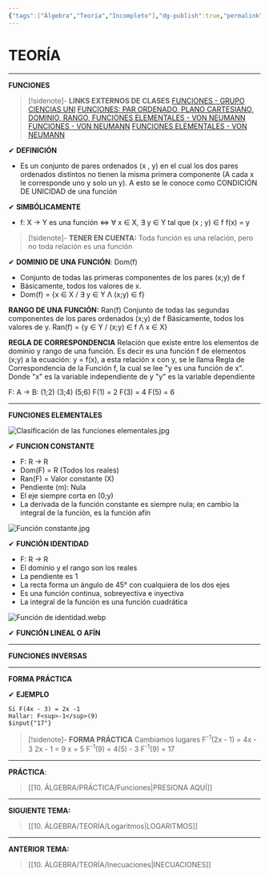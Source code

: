 ```yaml
---
{"tags":["Álgebra","Teoría","Incompleto"],"dg-publish":true,"permalink":"/10-algebra/teoria/funciones/","dgPassFrontmatter":true}
---
```


# TEORÍA
---
**FUNCIONES**

>[!sidenote]- **LINKS EXTERNOS DE CLASES** 
>[FUNCIONES - GRUPO CIENCIAS UNI](https://www.youtube.com/live/NMaMWELnBoo?si=fCmFagGWOGquliFY) 
>[FUNCIONES: PAR ORDENADO, PLANO CARTESIANO, DOMINIO, RANGO, FUNCIONES ELEMENTALES - VON NEUMANN](https://youtu.be/63jU33QSta0?si=RDQRaTOkva59hW5o)
>[FUNCIONES - VON NEUMANN](https://youtu.be/sUfAr1CWkRU?si=BiVBNizmM1ui9d9H) 
>[FUNCIONES ELEMENTALES - VON NEUMANN](https://youtu.be/l_P2HOjM7AI?si=_Jzwzwg6GyxueK4p)

✔ **DEFINICIÓN**
- Es un conjunto de pares ordenados (x , y) en el cual los dos pares ordenados distintos no tienen la misma primera componente (A cada x le corresponde uno y solo un y). A esto se le conoce como CONDICIÓN DE UNICIDAD de una función

✔ **SIMBÓLICAMENTE**
- f: X → Y es una función ⇔ ∀ x ∈ X, ∃ y ∈ Y tal que (x ; y) ∈ f
f(x) = y

>[!sidenote]- **TENER EN CUENTA:** 
Toda función es una relación, pero no toda relación es una función

✔ **DOMINIO DE UNA FUNCIÓN**: Dom(f)
- Conjunto de todas las primeras componentes de los pares (x;y) de f
- Básicamente, todos los valores de x.
- Dom(f) = {x ∈ X / ∃ y ∈ Y Λ (x;y) ∈ f}

**RANGO DE UNA FUNCIÓN:** Ran(f)
Conjunto de todas las segundas componentes de los pares ordenados (x;y) de f
Básicamente, todos los valores de y.
Ran(f) = {y ∈ Y / (x;y) ∈ f Λ x ∈ X}

**REGLA DE CORRESPONDENCIA**
Relación que existe entre los elementos de dominio y rango de una función. Es decir es una función f de elementos (x;y) a la ecuación:
y = f(x), a esta relación x con y, se le llama Regla de Correspondencia de la Función f, la cual se lee "y es una función de x". Donde "x" es la variable independiente de y "y" es la variable dependiente

F: A → B: (1;2) (3;4) (5;6)
F(1) = 2
F(3) = 4
F(5) = 6

---
**FUNCIONES ELEMENTALES** 

![Clasificación de las funciones elementales.jpg](/img/user/1.%20ELEMENTOS%20GR%C3%81FICOS/Clasificaci%C3%B3n%20de%20las%20funciones%20elementales.jpg)

✔ **FUNCION CONSTANTE**
- F: R → R
- Dom(F) = R (Todos los reales)
- Ran(F) = Valor constante (X)
- Pendiente (m): Nula
- El eje siempre corta en (0;y)
- La derivada de la función constante es siempre nula; en cambio la integral de la función, es la función afín


![Función constante.jpg](/img/user/1.%20ELEMENTOS%20GR%C3%81FICOS/Funci%C3%B3n%20constante.jpg)

✔ **FUNCIÓN IDENTIDAD**
- F: R → R
- El dominio y el rango son los reales
- La pendiente es 1
- La recta forma un ángulo de 45° con cualquiera de los dos ejes
- Es una función continua, sobreyectiva e inyectiva
- La integral de la función es una función cuadrática

![Función de identidad.webp](/img/user/1.%20ELEMENTOS%20GR%C3%81FICOS/Funci%C3%B3n%20de%20identidad.webp)

✔ **FUNCIÓN LINEAL O AFÍN**


---
**FUNCIONES INVERSAS** 


---
**FORMA PRÁCTICA**

✔ **EJEMPLO** 

```exercise
Si F(4x - 3) = 2x -1 
Hallar: F<sup>-1</sup>(9)
$input{"17"}
```

>[!sidenote]- **FORMA PRÁCTICA** 
>Cambiamos lugares
>F<sup>-1</sup>(2x - 1) = 4x - 3
>2x - 1 = 9
>x = 5
>F<sup>-1</sup>(9) = 4(5) - 3
>F<sup>-1</sup>(9) = 17

---
**PRÁCTICA**:
>[[10. ÁLGEBRA/PRÁCTICA/Funciones\|PRESIONA AQUÍ]]

---
**SIGUIENTE TEMA:** 
>[[10. ÁLGEBRA/TEORÍA/Logaritmos\|LOGARITMOS]]

---
**ANTERIOR TEMA:** 
>[[10. ÁLGEBRA/TEORÍA/Inecuaciones\|INECUACIONES]]

